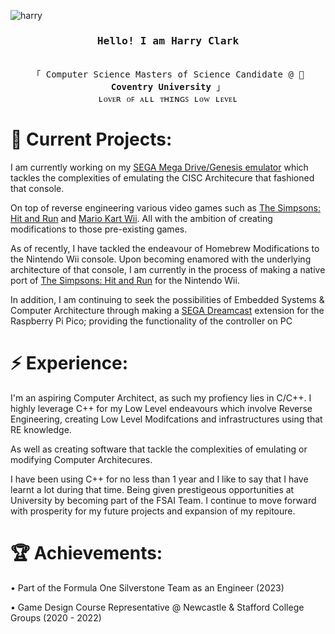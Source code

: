 ![harry](https://user-images.githubusercontent.com/107435091/222869560-e5fa2295-43ee-4fa5-9fbe-89614cb2d5b5.png)

<h3 align="center"><samp>Hello! I am <b><a rel="nofollow noopener noreferrer" target="_blank"> Harry Clark</a></b></samp></h3>
<p align="center"><br>
  <samp>
    「 Computer Science Masters of Science Candidate @ 🦅 <b>Coventry University</b> 」<br>
    ʟᴏᴠᴇʀ ᴏꜰ ᴀʟʟ ᴛʜɪɴɢꜱ ʟᴏᴡ ʟᴇᴠᴇʟ
  </samp>
</p>

# 🔭 Current Projects:

I am currently working on my [SEGA Mega Drive/Genesis emulator](https://github.com/hazzaaclark/MD68000)
which tackles the complexities of emulating the CISC Architecure
that fashioned that console. 

On top of reverse engineering various video games such as [The Simpsons: Hit and Run](https://github.com/hazzaaclark/donut_wii)
and [Mario Kart Wii](https://github.com/hazzaaclark/mkw-data). All with the ambition of creating modifications to those pre-existing games.

As of recently, I have tackled the endeavour of Homebrew Modifications to the Nintendo Wii console.
Upon becoming enamored with the underlying architecture of that console, I am currently in the process of making
a native port of [The Simpsons: Hit and Run](https://github.com/hazzaaclark/donut_wii) for the Nintendo Wii.

In addition, I am continuing to seek the possibilities of Embedded Systems & Computer Architecture through
making a [SEGA Dreamcast](https://github.com/hazzaaclark/DreamPi)  extension for the Raspberry Pi Pico; providing the functionality of the controller on PC

# ⚡️ Experience:

I'm an aspiring Computer Architect, as such my profiency lies in C/C++. I highly leverage C++ for my Low Level endeavours 
which involve Reverse Engineering, creating Low Level Modifcations and infrastructures using that RE knowledge.

As well as creating software that tackle the complexities of emulating or modifying Computer Architecures.

I have been using C++ for no less than 1 year and I like to say that I have learnt a lot during that time.
Being given prestigeous opportunities at University by becoming part of the FSAI Team.
I continue to move forward with prosperity for my future projects and expansion of my repitoure.

# 🏆 Achievements:

• Part of the Formula One Silverstone Team as an Engineer (2023)

• Game Design Course Representative @ Newcastle & Stafford College Groups (2020 - 2022)

